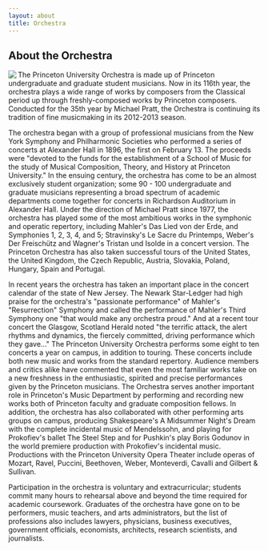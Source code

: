 ```yaml
---
layout: about
title: Orchestra
---
```


About the Orchestra
-------------------

<img src="{{site.baseurl}}/images/richardson.jpg" align="left" />
The Princeton University Orchestra is made up of Princeton undergraduate and graduate student musicians. Now in its 116th year, the orchestra plays a wide range of works by composers from the Classical period up through freshly-composed works by Princeton composers. Conducted for the 35th year by Michael Pratt, the Orchestra is continuing its tradition of fine musicmaking in its 2012-2013 season.

The orchestra began with a group of professional musicians from the New York Symphony and Philharmonic Societies who performed a series of concerts at Alexander Hall in 1896, the first on February 13. The proceeds were "devoted to the funds for the establishment of a School of Music for the study of Musical Composition, Theory, and History at Princeton University." In the ensuing century, the orchestra has come to be an almost exclusively student organization; some 90 - 100 undergraduate and graduate musicians representing a broad spectrum of academic departments come together for concerts in Richardson Auditorium in Alexander Hall. Under the direction of Michael Pratt since 1977, the orchestra has played some of the most ambitious works in the symphonic and operatic repertory, including Mahler's Das Lied von der Erde, and Symphonies 1, 2, 3, 4, and 5; Stravinsky's Le Sacre du Printemps, Weber's Der Freischütz and Wagner's Tristan und Isolde in a concert version. The Princeton Orchestra has also taken successful tours of the United States, the United Kingdom, the Czech Republic, Austria, Slovakia, Poland, Hungary, Spain and Portugal.

In recent years the orchestra has taken an important place in the concert calendar of the state of New Jersey. The Newark Star-Ledger had high praise for the orchestra's "passionate performance" of Mahler's "Resurrection" Symphony and called the performance of Mahler's Third Symphony one "that would make any orchestra proud." And at a recent tour concert the Glasgow, Scotland Herald noted "the terrific attack, the alert rhythms and dynamics, the fiercely committed, driving performance which they gave..." The Princeton University Orchestra performs some eight to ten concerts a year on campus, in addition to touring. These concerts include both new music and works from the standard repertory. Audience members and critics alike have commented that even the most familiar works take on a new freshness in the enthusiastic, spirited and precise performances given by the Princeton musicians. The Orchestra serves another important role in Princeton's Music Department by performing and recording new works both of Princeton faculty and graduate composition fellows. In addition, the orchestra has also collaborated with other performing arts groups on campus, producing Shakespeare's A Midsummer Night's Dream with the complete incidental music of Mendelssohn, and playing for Prokofiev's ballet The Steel Step and for Pushkin's play Boris Godunov in the world premiere production with Prokofiev's incidental music. Productions with the Princeton University Opera Theater include operas of Mozart, Ravel, Puccini, Beethoven, Weber, Monteverdi, Cavalli and Gilbert & Sullivan.

Participation in the orchestra is voluntary and extracurricular; students commit many hours to rehearsal above and beyond the time required for academic coursework. Graduates of the orchestra have gone on to be performers, music teachers, and arts administrators, but the list of professions also includes lawyers, physicians, business executives, government officials, economists, architects, research scientists, and journalists.